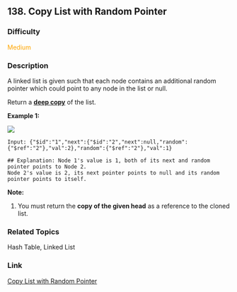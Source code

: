 ## 138. Copy List with Random Pointer
### Difficulty

 <font color=orange>Medium</font>

### Description

A linked list is given such that each node contains an additional random
pointer which could point to any node in the list or null.

Return a [**deep
copy**](https://en.wikipedia.org/wiki/Object_copying#Deep_copy) of the list.



**Example 1:**

**![](https://discuss.leetcode.com/uploads/files/1470150906153-2yxeznm.png)**
            Input: {"$id":"1","next":{"$id":"2","next":null,"random":{"$ref":"2"},"val":2},"random":{"$ref":"2"},"val":1}        ## Explanation: Node 1's value is 1, both of its next and random pointer points to Node 2.    Node 2's value is 2, its next pointer points to null and its random pointer points to itself.    



**Note:**

  1. You must return the **copy of the given head**  as a reference to the cloned list.


### Related Topics

Hash Table, Linked List


### Link
[Copy List with Random Pointer](https://leetcode.com/problems/copy-list-with-random-pointer)
